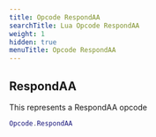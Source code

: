 ```yaml
---
title: Opcode RespondAA
searchTitle: Lua Opcode RespondAA
weight: 1
hidden: true
menuTitle: Opcode RespondAA
---
```

## RespondAA

This represents a RespondAA opcode
```lua
Opcode.RespondAA
```